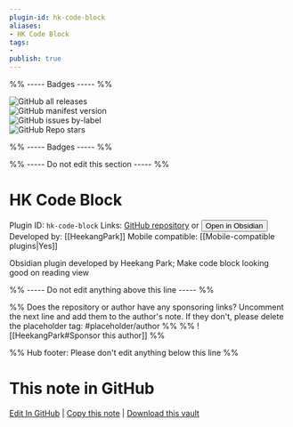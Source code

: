```yaml
---
plugin-id: hk-code-block
aliases:
- HK Code Block
tags: 
- 
publish: true
---
```


%% ----- Badges ----- %%

![GitHub all releases](https://img.shields.io/github/downloads/HeekangPark/obsidian-hk-code-block/total?color=573E7A&logo=github&style=for-the-badge)   
![GitHub manifest version](https://img.shields.io/github/manifest-json/v/HeekangPark/obsidian-hk-code-block?color=573E7A&logo=github&style=for-the-badge)   
![GitHub issues by-label](https://img.shields.io/github/issues/HeekangPark/obsidian-hk-code-block/help%20wanted?color=573E7A&logo=github&style=for-the-badge)   
![GitHub Repo stars](https://img.shields.io/github/stars/HeekangPark/obsidian-hk-code-block?color=573E7A&logo=github&style=for-the-badge)

%% ----- Badges ----- %%

%% ----- Do not edit this section ----- %%

# HK Code Block

Plugin ID: `hk-code-block`
Links: [GitHub repository](https://github.com/HeekangPark/obsidian-hk-code-block) or [<button id=HH>Open in Obsidian</button>](obsidian://show-plugin?id=hk-code-block)
Developed by: [[HeekangPark]]
Mobile compatible: [[Mobile-compatible plugins|Yes]]

Obsidian plugin developed by Heekang Park; Make code block looking good on reading view

%% ----- Do not edit anything above this line ----- %% 

%% Does the repository or author have any sponsoring links? Uncomment the next line and add them to the author's note. If they don't, please delete the placeholder tag: #placeholder/author %%
%% ![[HeekangPark#Sponsor this author]] %%

%% Hub footer: Please don't edit anything below this line %%

# This note in GitHub

<span class="git-footer">[Edit In GitHub](https://github.dev/obsidian-community/obsidian-hub/blob/main/02%20-%20Community%20Expansions/02.05%20All%20Community%20Expansions/Plugins/hk-code-block.md "git-hub-edit-note") | [Copy this note](https://raw.githubusercontent.com/obsidian-community/obsidian-hub/main/02%20-%20Community%20Expansions/02.05%20All%20Community%20Expansions/Plugins/hk-code-block.md "git-hub-copy-note") | [Download this vault](https://github.com/obsidian-community/obsidian-hub/archive/refs/heads/main.zip "git-hub-download-vault") </span>
